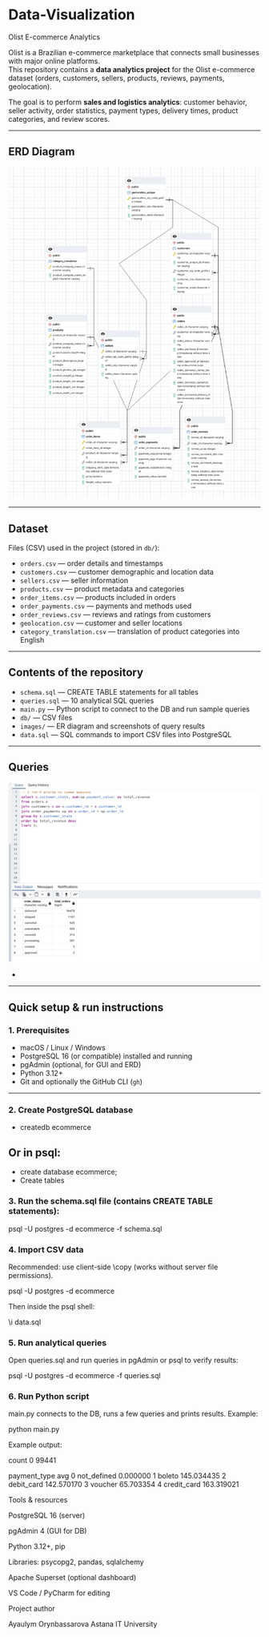 # Data-Visualization  
Olist E-commerce Analytics  

Olist is a Brazilian e-commerce marketplace that connects small businesses with major online platforms.  
This repository contains a **data analytics project** for the Olist e-commerce dataset (orders, customers, sellers, products, reviews, payments, geolocation).  

The goal is to perform **sales and logistics analytics**: customer behavior, seller activity, order statistics, payment types, delivery times, product categories, and review scores.  

---

## ERD Diagram  

![ERD](images/ERD.png)  

---

## Dataset  

Files (CSV) used in the project (stored in `db/`):  

- `orders.csv` — order details and timestamps  
- `customers.csv` — customer demographic and location data  
- `sellers.csv` — seller information  
- `products.csv` — product metadata and categories  
- `order_items.csv` — products included in orders  
- `order_payments.csv` — payments and methods used  
- `order_reviews.csv` — reviews and ratings from customers  
- `geolocation.csv` — customer and seller locations  
- `category_translation.csv` — translation of product categories into English  

---

## Contents of the repository  

- `schema.sql` — CREATE TABLE statements for all tables 
- `queries.sql` — 10 analytical SQL queries  
- `main.py` — Python script to connect to the DB and run sample queries  
- `db/` — CSV files 
- `images/` — ER diagram and screenshots of query results  
- `data.sql` — SQL commands to import CSV files into PostgreSQL  

---
## Queries

![1](images/1.png)  


-
---

## Quick setup & run instructions  

### 1. Prerequisites  
- macOS / Linux / Windows  
- PostgreSQL 16 (or compatible) installed and running  
- pgAdmin (optional, for GUI and ERD)  
- Python 3.12+  
- Git and optionally the GitHub CLI (`gh`)  

---
### 2. Create PostgreSQL database
- createdb ecommerce


## Or in psql:

- create database ecommerce;
- Create tables

### 3. Run the schema.sql file (contains CREATE TABLE statements):

psql -U postgres -d ecommerce -f schema.sql

### 4. Import CSV data

Recommended: use client-side \copy (works without server file permissions).

psql -U postgres -d ecommerce


Then inside the psql shell:

\i data.sql

### 5. Run analytical queries

Open queries.sql and run queries in pgAdmin or psql to verify results:

psql -U postgres -d ecommerce -f queries.sql

### 6. Run Python script

main.py connects to the DB, runs a few queries and prints results. Example:

python main.py


Example output:

   count
0  99441

  payment_type         avg
0  not_defined    0.000000
1       boleto  145.034435
2   debit_card  142.570170
3      voucher   65.703354
4  credit_card  163.319021

Tools & resources

PostgreSQL 16 (server)

pgAdmin 4 (GUI for DB)

Python 3.12+, pip

Libraries: psycopg2, pandas, sqlalchemy

Apache Superset (optional dashboard)

VS Code / PyCharm for editing

Project author

Ayaulym Orynbassarova
Astana IT University
